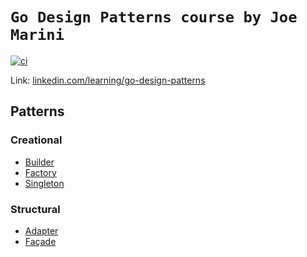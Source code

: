 # `Go Design Patterns course by Joe Marini`

[![ci](https://github.com/flowck/go-design-patterns/actions/workflows/ci.yml/badge.svg)](https://github.com/flowck/go-design-patterns/actions/workflows/ci.yml)

Link: [linkedin.com/learning/go-design-patterns](https://www.linkedin.com/learning/go-design-patterns)

## Patterns

### Creational

- [Builder](./patterns/creational/builder)
- [Factory](./patterns/creational/factory)
- [Singleton](./patterns/creational/singleton)

### Structural

- [Adapter](./patterns/structural/adapter)
- [Façade](./patterns/structural/facade)
